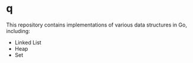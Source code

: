 # q

This repository contains implementations of various data structures in Go, including:

- Linked List
- Heap
- Set
